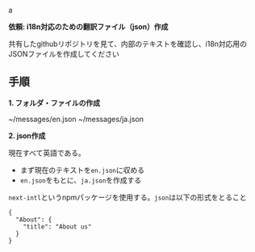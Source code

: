 a

**依頼: i18n対応のための翻訳ファイル（json）作成**

共有したgithubリポジトリを見て、内部のテキストを確認し、i18n対応用のJSONファイルを作成してください

## 手順

**1. フォルダ・ファイルの作成**

~/messages/en.json
~/messages/ja.json


**2. json作成**

現在すべて英語である。

- まず現在のテキストを`en.json`に収める
- `en.json`をもとに、`ja.json`を作成する

`next-intl`というnpmパッケージを使用する。`json`は以下の形式をとること

```
{
  "About": {
    "title": "About us"
  }
}
```

